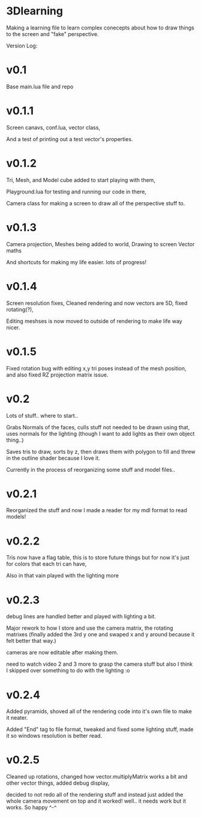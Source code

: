 # 3Dlearning

Making a learning file to learn complex conecepts about how to draw things to the screen and
"fake" perspective.

Version Log:

# v0.1
Base main.lua file and repo

# v0.1.1
Screen canavs, conf.lua, vector class,

And a test of printing out a test vector's properties.

# v0.1.2
Tri, Mesh, and Model cube added to start playing with them,

Playground.lua for testing and running our code in there,

Camera class for making a screen to draw all of the perspective stuff to.

# v0.1.3
Camera projection, Meshes being added to world, Drawing to screen Vector maths

And shortcuts for making my life easier. lots of progress!

# v0.1.4
Screen resolution fixes, Cleaned rendering and now vectors are 5D, fixed rotating(?),

Editing meshses is now moved to outside of rendering to make life way nicer.

# v0.1.5
Fixed rotation bug with editing x,y tri poses instead of the mesh position, and also fixed RZ projection matrix issue.

# v0.2
Lots of stuff.. where to start..

Grabs Normals of the faces, culls stuff not needed to be drawn using that, uses normals for the lighting (though I want to add lights as their own object thing..)

Saves tris to draw, sorts by z, then draws them with polygon to fill and threw in the outline shader because I love it.

Currently in the process of reorganizing some stuff and model files..

# v0.2.1
Reorganized the stuff and now I made a reader for my mdl format to read models!

# v0.2.2
Tris now have a flag table, this is to store future things but for now it's just for colors that each tri can have,

Also in that vain played with the lighting more

# v0.2.3
debug lines are handled better and played with lighting a bit.

Major rework to how I store and use the camera matrix, the rotating matrixes (finally added the 3rd y one
and swaped x and y around because it felt better that way.)

cameras are now editable after making them.

need to watch video 2 and 3 more to
grasp the camera stuff but also I think I skipped over something to do with the lighting :o

# v0.2.4
Added pyramids, shoved all of the rendering code into it's own file to make it neater.

Added "End" tag to file format, tweaked and fixed some lighting stuff, made it so windows resolution is better read.

# v0.2.5
Cleaned up rotations, changed how vector.multiplyMatrix works a bit and other vector things, added debug display, 

decided to not redo all of the rendering stuff and instead just added the  whole camera movement on top and it worked! well.. it needs work but it works.
So happy ^-^
